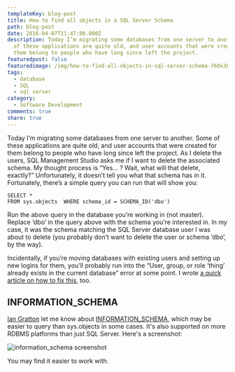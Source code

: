 ```yaml
---
templateKey: blog-post
title: How to find all objects in a SQL Server Schema
path: blog-post
date: 2016-04-07T11:47:00.000Z
description: Today I’m migrating some databases from one server to another. Some
  of these applications are quite old, and user accounts that were created for
  them belong to people who have long since left the project.
featuredpost: false
featuredimage: /img/how-to-find-all-objects-in-sql-server-schema-760x360.png
tags:
  - database
  - SQL
  - sql server
category:
  - Software Development
comments: true
share: true
---
```

Today I’m migrating some databases from one server to another. Some of these applications are quite old, and user accounts that were created for them belong to people who have long since left the project. As I delete the users, SQL Management Studio asks me if I want to delete the associated schema. My thought process is “Yes… ? Wait, what will that delete, exactly?” Unfortunately, it doesn’t tell you what that schema has in it. Fortunately, there’s a simple query you can run that will show you:

`SELECT *  `\
`FROM sys.objects 
WHERE schema_id = SCHEMA_ID('dbo')`

Run the above query in the database you’re working in (not master). Replace ‘dbo’ in the query above with the schema you’re interested in. In my case, it was the schema matching the SQL Server database user I was about to delete (you probably don’t want to delete the user or schema ‘dbo’, by the way).

Incidentally, if you’re moving databases with existing users and setting up new logins for them, you’ll probably run into the “User, group, or role ‘thing’ already exists in the current database” error at some point. I wrote [a quick article on how to fix this](https://ardalis.com/sql-server-error-user-group-or-role-already-exists-in-the-current-database), too.

## INFORMATION_SCHEMA

[Ian Gratton](https://www.linkedin.com/in/ian-gratton/) let me know about [INFORMATION_SCHEMA](https://en.wikipedia.org/wiki/Information_schema), which may be easier to query than sys.objects in some cases. It's also supported on more RDBMS platforms than just SQL Server. Here's a screenshot:

![information_schema screenshot](./img/information-schema.jpg)

You may find it easier to work with.
